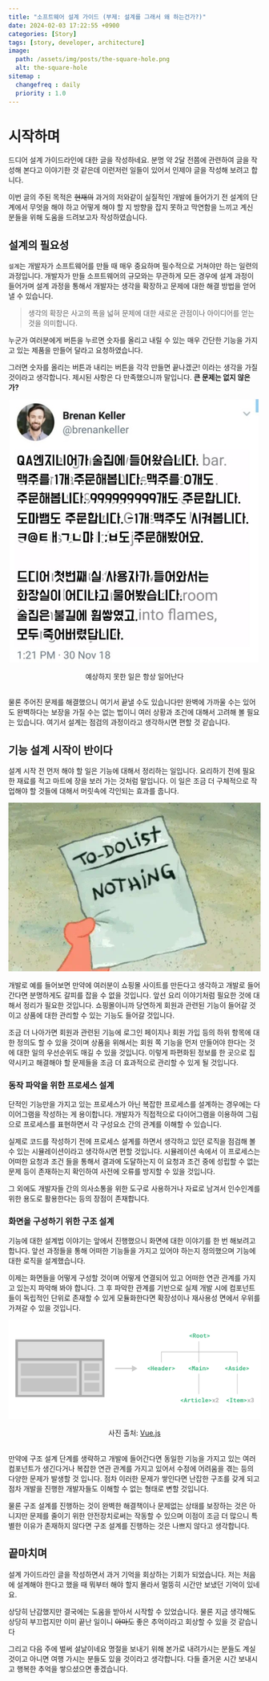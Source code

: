 ```yaml
---
title: "소프트웨어 설계 가이드 (부제: 설계를 그래서 왜 하는건가?)"
date: 2024-02-03 17:22:55 +0900
categories: [Story]
tags: [story, developer, architecture]
image:
  path: /assets/img/posts/the-square-hole.png
  alt: the-square-hole
sitemap :
  changefreq : daily
  priority : 1.0
---
```


# 시작하며
드디어 설계 가이드라인에 대한 글을 작성하네요. 분명 약 2달 전쯤에 관련하여 글을 작성해 본다고 이야기한 것 같은데 이런저런 일들이 있어서
인제야 글을 작성해 보려고 합니다.

이번 글의 주된 목적은 ~~현재의~~ 과거의 저와같이 실질적인 개발에 들어가기 전
설계의 단계에서 무엇을 해야 하고 어떻게 해야 할 지 방향을 잡지 못하고 막연함을 느끼고 계신 분들을 위해 도움을 드려보고자 작성하였습니다.

## 설계의 필요성

`설계`는 개발자가 소프트웨어를 만들 때 매우 중요하며 필수적으로 거쳐야만 하는 일련의 과정입니다.
개발자가 만들 소프트웨어의 규모와는 무관하게 모든 경우에 설계 과정이 들어가며
설계 과정을 통해서 개발자는 생각을 확장하고 문제에 대한 해결 방법을 얻어낼 수 있습니다.

> 생각의 확장은 사고의 폭을 넓혀 문제에 대한 새로운 관점이나 아이디어를 얻는 것을 의미합니다.

누군가 여러분에게 버튼을 누르면 숫자를 올리고 내릴 수 있는 매우 간단한 기능을 가지고 있는 제품을 만들어 달라고 요청하였습니다.

그러면 숫자를 올리는 버튼과 내리는 버튼을 각각 만들면 끝나겠군! 이라는 생각을 가질 것이라고 생각합니다.
제시된 사항은 다 만족했으니까 말입니다. **큰 문제는 없지 않은가?**

![quality-assurance-meme](/assets/img/posts/quality-assurance-meme.jpg) <br>
<div style="text-align: center">예상하지 못한 일은 항상 일어난다</div><br>

물론 주어진 문제를 해결했으니 여기서 끝낼 수도 있습니다만 완벽에 가까울 수는 있어도 완벽하다는 보장을 가질 수는 없는 법이니
여러 상황과 조건에 대해서 고려해 볼 필요는 있습니다. 여기서 설계는 점검의 과정이라고 생각하시면 편할 것 같습니다.

## 기능 설계 시작이 반이다
설계 시작 전 먼저 해야 할 일은 기능에 대해서 정리하는 일입니다.
요리하기 전에 필요한 재료를 적고 마트에 장을 보러 가는 것처럼 말입니다.
이 일은 조금 더 구체적으로 작업해야 할 것들에 대해서 머릿속에 각인되는 효과를 줍니다.

![to-do-list-meme](/assets/img/posts/to-do-list-meme.webp)

개발로 예를 들어보면 만약에 여러분이 쇼핑몰 사이트를 만든다고 생각하고 개발로 들어간다면 분명하게도 갈피를 잡을 수 없을 것입니다.
앞선 요리 이야기처럼 필요한 것에 대해서 정리가 필요한 것입니다.
쇼핑몰이니까 당연하게 회원과 관련된 기능이 들어갈 것이고 상품에 대한 관리할 수 있는 기능도 들어갈 것입니다.

조금 더 나아가면 회원과 관련된 기능에 로그인 페이지나 회원 가입 등의 하위 항목에 대한 정의도 할 수 있을 것이며
상품을 위해서는 회원 쪽 기능을 먼저 만들어야 한다는 것에 대한 일의 우선순위도 매길 수 있을 것입니다.
이렇게 파편화된 정보를 한 곳으로 집약시키고 해결해야 할 문제들을 조금 더 효과적으로 관리할 수 있게 될 것입니다.


### 동작 파악을 위한 프로세스 설계
단적인 기능만을 가지고 있는 프로세스가 아닌 복잡한 프로세스를 설계하는 경우에는 다이어그램을 작성하는 게 용이합니다.
개발자가 직접적으로 다이어그램을 이용하여 그림으로 프로세스를 표현하면서 각 구성요소 간의 관계를 이해할 수 있습니다.

실제로 코드를 작성하기 전에 프로세스 설계를 하면서 생각하고 있던 로직을 점검해 볼 수 있는 시뮬레이션이라고 생각하시면 편할 것입니다.
시뮬레이션 속에서 이 프로세스는 어떠한 요청과 조건 들을 통해서 결과에 도달하는지 이 요청과 조건 중에 성립할 수 없는 문제 등이 존재하는지 확인하여 사전에 오류를 방지할 수 있을 것입니다.

그 외에도 개발자들 간의 의사소통을 위한 도구로 사용하거나 자료로 남겨서 인수인계를 위한 용도로 활용한다는 등의 장점이 존재합니다.

### 화면을 구성하기 위한 구조 설계
기능에 대한 설계법 이야기는 앞에서 진행했으니 화면에 대한 이야기를 한 번 해보려고 합니다.
앞선 과정들을 통해 어떠한 기능들을 가지고 있어야 하는지 정의했으며 기능에 대한 로직을 설계했습니다.

이제는 화면들을 어떻게 구성할 것이며 어떻게 연결되어 있고 어떠한 연관 관계를 가지고 있는지 파악해 봐야 합니다.
그 후 파악한 관계를 기반으로 실제 개발 시에 컴포넌트들이 독립적인 단위로 존재할 수 있게 모듈화한다면 확장성이나 재사용성 면에서 우위를 가져갈 수 있을 것입니다.

![vue-components](/assets/img/posts/vue-components.png) <br>
<div style="text-align: center;">
사진 출처: <a href="https://ko.vuejs.org/guide/essentials/component-basics">Vue.js</a>
</div><br>

만약에 구조 설계 단계를 생략하고 개발에 들어간다면 동일한 기능을 가지고 있는 여러 컴포넌트가 생긴다거나
복잡한 연관 관계를 가지고 있어서 수정에 어려움을 겪는 등의 다양한 문제가 발생할 것 입니다.
점차 이러한 문제가 쌓인다면 난잡한 구조를 갖게 되고 점차 개발을 진행한 개발자들도 이해할 수 없는 형태로 변할 것입니다.

물론 구조 설계를 진행하는 것이 완벽한 해결책이나 문제없는 상태를 보장하는 것은 아니지만 문제를 줄이기 위한 안전장치로써는 작동할 수 있으며 이점이 조금 더 많으니
특별한 이유가 존재하지 않다면 구조 설계를 진행하는 것은 나쁘지 않다고 생각합니다.

## 끝마치며
설계 가이드라인 글을 작성하면서 과거 기억을 회상하는 기회가 되었습니다.
저는 처음에 설계해야 한다고 했을 때 뭐부터 해야 할지 몰라서 멀뚱히 시간만 보냈던 기억이 있네요.

상당히 난감했지만 결국에는 도움을 받아서 시작할 수 있었습니다.
물론 지금 생각해도 상당히 부끄럽지만 이미 끝난 일이니 ~~아마도~~ 좋은 추억이라고 회상할 수 있을 것 같습니다

그리고 다음 주에 벌써 설날이네요 명절을 보내기 위해 본가로 내려가시는 분들도 계실 것이고 아니면 여행 가시는 분들도 있을 것이라고 생각합니다.
다들 즐거운 시간 보내시고 행복한 추억을 쌓으셨으면 좋겠습니다.
